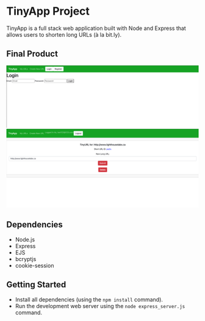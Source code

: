 # TinyApp Project

TinyApp is a full stack web application built with Node and Express that allows users to shorten long URLs (à la bit.ly).

## Final Product

!["Screenshot of Login Page"](https://github.com/TandsPM/tinyapp/blob/main/docs/Login-Page.png?raw=true)
!["Screenshot of TinyURL Page"](https://github.com/TandsPM/tinyapp/blob/main/docs/TinyURL-Page.png?raw=true)

## Dependencies

- Node.js
- Express
- EJS
- bcryptjs
- cookie-session

## Getting Started

- Install all dependencies (using the `npm install` command).
- Run the development web server using the `node express_server.js` command.
